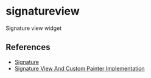 # signatureview

Signature view widget

## References

- [Signature](https://pub.dev/packages/signature#)
- [Signature View And Custom Painter Implementation](https://www.youtube.com/watch?v=zu-do2luSAo)

